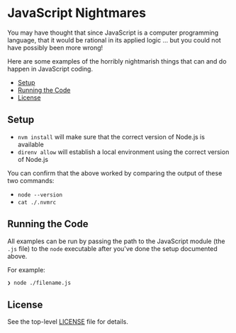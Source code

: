 # JavaScript Nightmares

You may have thought that since JavaScript is a computer programming language, that it would be rational in its applied logic ... but you could not have possibly been more wrong!

Here are some examples of the horribly nightmarish things that can and do happen in JavaScript coding.

<!-- MarkdownTOC -->

- [Setup](#setup)
- [Running the Code](#running-the-code)
- [License](#license)

<!-- /MarkdownTOC -->

<a id="setup"></a>
## Setup

- `nvm install` will make sure that the correct version of Node.js is available
- `direnv allow` will establish a local environment using the correct version of Node.js

You can confirm that the above worked by comparing the output of these two commands:

- `node --version`
- `cat ./.nvmrc`

<a id="running-the-code"></a>
## Running the Code

All examples can be run by passing the path to the JavaScript module (the `.js` file) to the `node` executable after you've done the setup documented above.

For example:

```bash
❯ node ./filename.js
```

<a id="license"></a>
## License

See the top-level [LICENSE](../../LICENSE) file for details.
